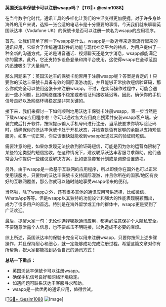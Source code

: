 **英国沃达丰保號卡可以注册wsapp吗？【TG💪+ @esim1088】**

在当今数字化时代，通讯工具的多样化让我们的生活变得更加便捷。对于许多身处海外的用户来说，选择一张合适的电话卡是十分重要的事情。今天我们就来聊聊英国沃达丰（Vodafone UK）的保號卡是否可以注册一款名为wsapp的应用程序。

首先，让我们简单了解一下wsapp是什么。wsapp是一款近年来逐渐流行起来的通讯应用，它结合了传统通讯软件的功能与现代社交平台的特点，为用户提供了一种全新的沟通方式。无论是语音通话、视频聊天还是文字消息，wsapp都能满足你的需求。此外，它还支持多设备登录和跨平台使用，这使得wsapp在全球范围内迅速吸引了大量用户。

那么问题来了：英国沃达丰的保號卡能否用于注册wsapp呢？答案是肯定的！只要你的沃达丰保號卡具备有效的国际漫游功能，并且能够正常接收短信验证码，那么你就完全可以使用这张卡来注册wsapp。不过，在实际操作过程中，可能会遇到一些小问题，比如网络连接不稳定或者验证码接收延迟等。因此，确保你的手机信号良好以及网络环境稳定是非常关键的。

接下来，我们来探讨一下如何顺利地用沃达丰保號卡注册wsapp。第一步当然是下载wsapp应用程序啦！你可以通过各大应用商店搜索并安装wsapp客户端。安装完成后打开软件，按照提示输入手机号码进行注册。当系统要求你填写验证码时，请确保你的沃达丰保號卡处于开机状态，并检查是否有足够的余额以支持短信服务。如果一切正常，你应该很快就能收到wsapp发送过来的验证码短信。

需要注意的是，如果你发现无法接收到验证码短信，可能是因为你的运营商限制了某些特定类型的短信接收。在这种情况下，建议联系沃达丰客服寻求帮助。他们通常会为你提供一些建议或解决方案，比如更换套餐计划或是调整设置选项。

另外，由于wsapp是一款基于互联网的应用程序，所以即使你在国外也可以正常使用该服务。只要你的沃达丰保號卡支持国际漫游，并且你所在的国家/地区有良好的互联网覆盖，那么你就可以随时随地享受wsapp带来的便利。

当然啦，除了wsapp之外，还有很多其他的通讯应用可供选择，比如微信、WhatsApp等等。但是wsapp以其独特的功能设计和强大的性能表现脱颖而出，成为了很多用户的首选。特别是在海外留学或工作的群体中，wsapp更是受到了广泛欢迎。

最后，提醒大家一句：无论你选择哪款通讯应用，都务必注意保护个人隐私安全。不要随意泄露个人信息，也不要点击不明链接，以免造成不必要的麻烦。

综上所述，英国沃达丰的保號卡完全可以用来注册wsapp，只要你按照上述步骤操作，并且保持耐心和细心，就一定能够成功完成注册过程。希望这篇文章对你有所帮助，祝大家都能找到适合自己的通讯方式！

**总结一下重点：**
- 英国沃达丰保號卡可以注册wsapp。
- 确保手机信号良好和网络环境稳定。
- 如遇问题可联系沃达丰客服寻求帮助。
- wsapp是一款优秀的通讯应用，值得尝试。

[[TG💪+ @esim1088](https://t.me/s/esim1088) ![Image](https://i.postimg.cc/4NQfJmqS/Snipaste-2025-05-13-00-14-12.png)]